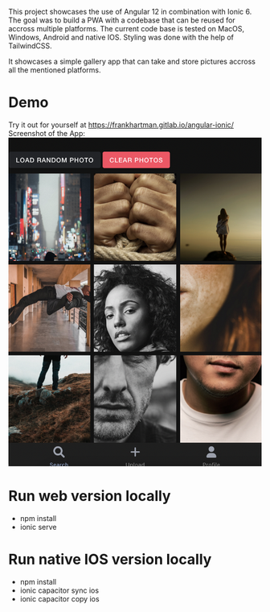 This project showcases the use of Angular 12 in combination with Ionic 6. The goal was to build a PWA with a codebase that can be reused for accross multiple platforms. The current code base is tested on MacOS, Windows, Android and native IOS. Styling was done with the help of TailwindCSS.

It showcases a simple gallery app that can take and store pictures accross all the mentioned platforms. 

# Demo
Try it out for yourself at https://frankhartman.gitlab.io/angular-ionic/
Screenshot of the App:
![app_screenshot.png](./app_screenshot.png)

# Run web version locally
- npm install
- ionic serve

# Run native IOS version locally
- npm install
- ionic capacitor sync ios
- ionic capacitor copy ios
